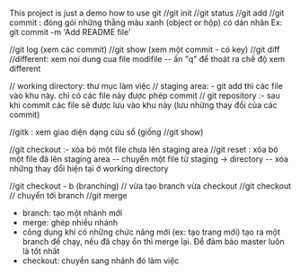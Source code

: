 This project is just a demo how to use git
//git init
//git status
//git add
//git commit : đóng gói những thằng màu xanh (object or hộp) có dán nhãn
Ex: git commit -m 'Add README file'

//git log (xem các commit)
//git show (xem một commit - có key)
//git diff 	//different: xem noi dung cua file modifile
-- ấn "q" để thoát ra chế độ xem different

// working directory: thư mục làm việc
// staging area: - git add thì các file vào khu này. chỉ có các file này được phép commit
// git repository :- sau khi commit các file sẽ được lưu vào khu này (lưu những thay đổi của các commit)

//gitk : xem giao diện dạng cửu sổ (giống //git show)

//git checkout :- xóa bỏ một file chưa lên staging area
//git reset	: xóa bỏ một file đã lên staging area
-- chuyển một file từ staging -> directory
-- xóa những thay đổi hiện tại ở working directory

//git checkout - b <branch> (branching) // vừa tạo branch vừa checkout
//git checkout <branch>		// chuyển tới branch
//git merge
- branch: tạo một nhánh mới
- merge: ghép nhiều nhánh
- công dụng khi có những chức năng mới (ex: tạo trang mới) tạo ra một branch để chạy, nếu đã chạy ổn thì merge lại. Để đảm bảo master luôn là tốt nhất
- checkout: chuyển sang nhánh đó làm việc

